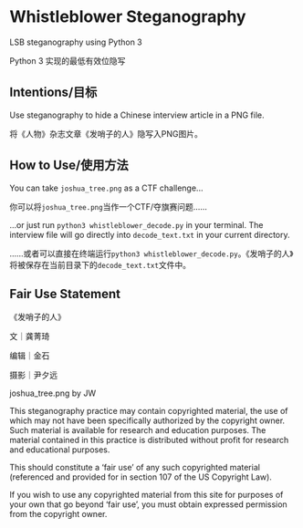 # Whistleblower Steganography
LSB steganography using Python 3

Python 3 实现的最低有效位隐写

## Intentions/目标
Use steganography to hide a Chinese interview article in a PNG file.

将《人物》杂志文章《发哨子的人》隐写入PNG图片。

## How to Use/使用方法
You can take `joshua_tree.png` as a CTF challenge...

你可以将`joshua_tree.png`当作一个CTF/夺旗赛问题……

...or just run `python3 whistleblower_decode.py` in your terminal. The interview file will go directly into `decode_text.txt` in your current directory.

……或者可以直接在终端运行`python3 whistleblower_decode.py`。《发哨子的人》将被保存在当前目录下的`decode_text.txt`文件中。

## Fair Use Statement
《发哨子的人》

文｜龚菁琦

编辑｜金石

摄影｜尹夕远

joshua_tree.png by JW

This steganography practice may contain copyrighted material, the use of which may not have been specifically authorized by the copyright owner. Such material is available for research and education purposes. The material contained in this practice is distributed without profit for research and educational purposes.

This should constitute a ‘fair use’ of any such copyrighted material (referenced and provided for in section 107 of the US Copyright Law).

If you wish to use any copyrighted material from this site for purposes of your own that go beyond ‘fair use’, you must obtain expressed permission from the copyright owner.

